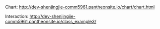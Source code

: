 Chart: http://dev-shenjingjie-comm5961.pantheonsite.io/chart/chart.html


Interaction: http://dev-shenjingjie-comm5961.pantheonsite.io/class_example3/
